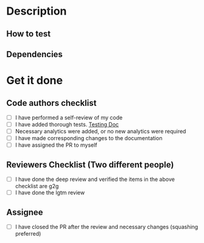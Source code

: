 # Description

<!-- Please include a summary of the changes and the related issue. Please also include relevant motivation and context. -->

## How to test

<!-- The more detail here the better on how to test -->

## Dependencies

<!-- Please spell out any dependencies for this change -- ex -- requires an install / update / migration etc -->

# Get it done

<!-- Now that the PR is open this is what happens next -->

## Code authors checklist

- [ ] I have performed a self-review of my code
- [ ] I have added thorough tests. [Testing Doc](https://qmacbis.atlassian.net/wiki/spaces/CM/pages/2914025525/Test+Suite+and+Testing+Research)
- [ ] Necessary analytics were added, or no new analytics were required
- [ ] I have made corresponding changes to the documentation
- [ ] I have assigned the PR to myself

## Reviewers Checklist (Two different people)

- [ ] I have done the deep review and verified the items in the above checklist are g2g
- [ ] I have done the lgtm review

## Assignee

- [ ] I have closed the PR after the review and necessary changes (squashing preferred)
